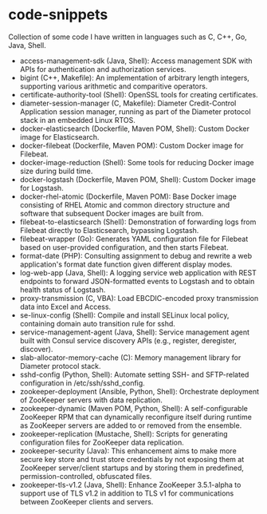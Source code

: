 # code-snippets
Collection of some code I have written in languages such as C, C++, Go, Java, Shell.
- access-management-sdk (Java, Shell): Access management SDK with APIs for authentication and authorization services.
- bigint (C++, Makefile): An implementation of arbitrary length integers, supporting various arithmetic and comparitive operators.
- certificate-authority-tool (Shell): OpenSSL tools for creating certificates.
- diameter-session-manager (C, Makefile): Diameter Credit-Control Application session manager, running as part of the Diameter protocol stack in an embedded Linux RTOS.
- docker-elasticsearch (Dockerfile, Maven POM, Shell): Custom Docker image for Elasticsearch.
- docker-filebeat (Dockerfile, Maven POM): Custom Docker image for Filebeat.
- docker-image-reduction (Shell): Some tools for reducing Docker image size during build time.
- docker-logstash (Dockerfile, Maven POM, Shell): Custom Docker image for Logstash.
- docker-rhel-atomic (Dockerfile, Maven POM): Base Docker image consisting of RHEL Atomic and common directory structure and software that subsequent Docker images are built from.
- filebeat-to-elasticsearch (Shell): Demonstration of forwarding logs from Filebeat directly to Elasticsearch, bypassing Logstash.
- filebeat-wrapper (Go): Generates YAML configuration file for Filebeat based on user-provided configuration, and then starts Filebeat.
- format-date (PHP): Consulting assignment to debug and rewrite a web application's format date function given different display modes.
- log-web-app (Java, Shell): A logging service web application with REST endpoints to forward JSON-formatted events to Logstash and to obtain health status of Logstash.
- proxy-transmission (C, VBA): Load EBCDIC-encoded proxy transmission data into Excel and Access.
- se-linux-config (Shell): Compile and install SELinux local policy, containing domain auto transition rule for sshd.
- service-management-agent (Java, Shell): Service management agent built with Consul service discovery APIs (e.g., register, deregister, discover).
- slab-allocator-memory-cache (C): Memory management library for Diameter protocol stack.
- sshd-config (Python, Shell): Automate setting SSH- and SFTP-related configuration in /etc/ssh/sshd_config.
- zookeeper-deployment (Ansible, Python, Shell): Orchestrate deployment of ZooKeeper servers with data replication.
- zookeeper-dynamic (Maven POM, Python, Shell): A self-configurable ZooKeeper RPM that can dynamically reconfigure itself during runtime as ZooKeeper servers are added to or removed from the ensemble.
- zookeeper-replication (Mustache, Shell): Scripts for generating configuration files for ZooKeeper data replication.
- zookeeper-security (Java): This enhancement aims to make more secure key store and trust store credentials by not exposing them at ZooKeeper server/client startups and by storing them in predefined, permission-controlled, obfuscated files.
- zookeeper-tls-v1.2 (Java, Shell): Enhance ZooKeeper 3.5.1-alpha to support use of TLS v1.2 in addition to TLS v1 for communications between ZooKeeper clients and servers.
